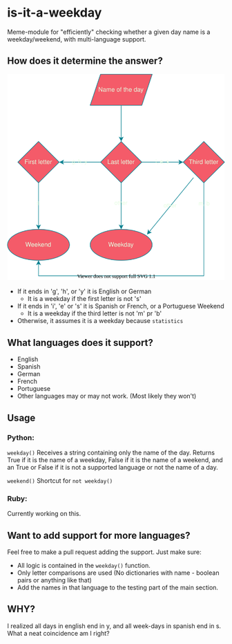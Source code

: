 # is-it-a-weekday
Meme-module for "efficiently" checking whether a given day name is a weekday/weekend, with multi-language support.


## How does it determine the answer?

![Flow chart](./flowchart.drawio.svg)

 - If it ends in 'g', 'h', or 'y' it is English or German
   - It is a weekday if the first letter is not 's'
 - If it ends in 'i', 'e' or 's' it is Spanish or French, or a Portuguese Weekend
   - It is a weekday if the third letter is not 'm' pr 'b'
 - Otherwise, it assumes it is a weekday because `statistics`


## What languages does it support?
 - English
 - Spanish
 - German
 - French
 - Portuguese
 - Other languages may or may not work. (Most likely they won't)


## Usage

### Python:
`weekday()` Receives a string containing only the name of the day. Returns True if it is the name of a weekday, False if it is the name of a weekend, and an True or False if it is not a supported language or not the name of a day. 

`weekend()` Shortcut for `not weekday()`

### Ruby:
Currently working on this.

## Want to add support for more languages?

Feel free to make a pull request adding the support. Just make sure:
 - All logic is contained in the `weekday()` function.
 - Only letter comparisons are used (No dictionaries with name - boolean pairs or anything like that)
 - Add the names in that language to the testing part of the main section.


## WHY?

I realized all days in english end in y, and all week-days in spanish end in s. What a neat coincidence am I right?
